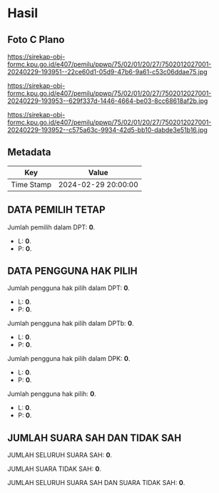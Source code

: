 # Hasil

## Foto C Plano

https://sirekap-obj-formc.kpu.go.id/e407/pemilu/ppwp/75/02/01/20/27/7502012027001-20240229-193951--22ce60d1-05d9-47b6-9a61-c53c06ddae75.jpg

https://sirekap-obj-formc.kpu.go.id/e407/pemilu/ppwp/75/02/01/20/27/7502012027001-20240229-193953--629f337d-1446-4664-be03-8cc68618af2b.jpg

https://sirekap-obj-formc.kpu.go.id/e407/pemilu/ppwp/75/02/01/20/27/7502012027001-20240229-193952--c575a63c-9934-42d5-bb10-dabde3e51b16.jpg


## Metadata

| Key        | Value               |
| ---------- | ------------------- |
| Time Stamp | 2024-02-29 20:00:00 |


## DATA PEMILIH TETAP

Jumlah pemilih dalam DPT: **0**.
 * L: **0**.
 * P: **0**.

## DATA PENGGUNA HAK PILIH

Jumlah pengguna hak pilih dalam DPT: **0**.
 * L: **0**.
 * P: **0**.

Jumlah pengguna hak pilih dalam DPTb: **0**.
 * L: **0**.
 * P: **0**.

Jumlah pengguna hak pilih dalam DPK: **0**.
 * L: **0**.
 * P: **0**.

Jumlah pengguna hak pilih: **0**.
 * L: **0**.
 * P: **0**.

## JUMLAH SUARA SAH DAN TIDAK SAH

JUMLAH SELURUH SUARA SAH: **0**.

JUMLAH SUARA TIDAK SAH: **0**.

JUMLAH SELURUH SUARA SAH DAN SUARA TIDAK SAH: **0**.


